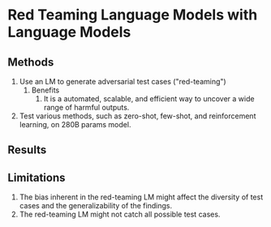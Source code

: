 # Red Teaming Language Models with Language Models

## Methods

1. Use an LM to generate adversarial test cases ("red-teaming")
   1. Benefits
      1. It is a automated, scalable, and efficient way to uncover a wide range of harmful outputs.
2. Test various methods, such as zero-shot, few-shot, and reinforcement learning, on 280B params model.

## Results

## Limitations

1. The bias inherent in the red-teaming LM might affect the diversity of test cases and the generalizability of the findings.
2. The red-teaming LM might not catch all possible test cases.

